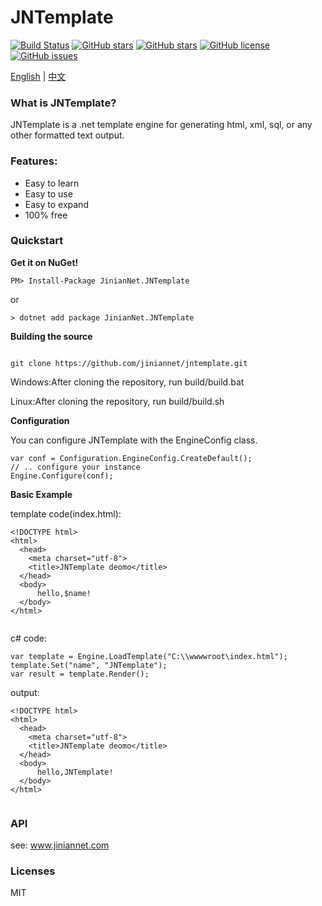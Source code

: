 ﻿
# JNTemplate
[![Build Status](https://travis-ci.org/jiniannet/jntemplate.svg?branch=master)](https://travis-ci.org/jiniannet/jntemplate)
[![GitHub stars](https://img.shields.io/nuget/v/JinianNet.JNTemplate.svg)](https://www.nuget.org/packages/JinianNet.JNTemplate/)
[![GitHub stars](https://img.shields.io/github/stars/jiniannet/jntemplate.svg)](https://github.com/jiniannet/jntemplate/stargazers)
[![GitHub license](https://img.shields.io/badge/license-Apache%202-blue.svg)](https://raw.githubusercontent.com/jiniannet/jntemplate/master/License.txt)
[![GitHub issues](https://img.shields.io/github/issues/jiniannet/jntemplate.svg)](https://github.com/jiniannet/jntemplate/issues)

[English](https://github.com/jiniannet/jntemplate/blob/master/README.md) | [中文](https://github.com/jiniannet/jntemplate/blob/master/README-zh-CN.md)

### What is JNTemplate?

JNTemplate is a .net template engine for generating html, xml, sql, or any other formatted text output.

### Features:
- Easy to learn
- Easy to use
- Easy to expand
- 100% free

### Quickstart

**Get it on NuGet!**
```
PM> Install-Package JinianNet.JNTemplate

```
or
```
> dotnet add package JinianNet.JNTemplate
```




**Building the source**
```

git clone https://github.com/jiniannet/jntemplate.git
```

Windows:After cloning the repository, run build/build.bat

Linux:After cloning the repository, run build/build.sh

  
  
**Configuration**

You can configure JNTemplate with the EngineConfig class.
```
var conf = Configuration.EngineConfig.CreateDefault();
// .. configure your instance
Engine.Configure(conf);
```

**Basic Example**

template code(index.html):
```
<!DOCTYPE html>
<html>
  <head>
    <meta charset="utf-8">
    <title>JNTemplate deomo</title>
  </head>
  <body>
      hello,$name!
  </body>
</html>


```

c# code:

```
var template = Engine.LoadTemplate("C:\\wwwwroot\index.html");
template.Set("name", "JNTemplate");
var result = template.Render(); 
```

output:
```
<!DOCTYPE html>
<html>
  <head>
    <meta charset="utf-8">
    <title>JNTemplate deomo</title>
  </head>
  <body>
      hello,JNTemplate!
  </body>
</html>


```

### API
see: www.jiniannet.com


### Licenses
MIT

